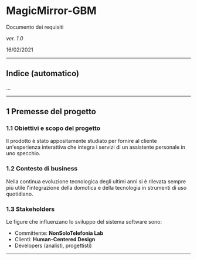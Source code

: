 # MagicMirror-GBM

Documento dei requisiti 

*ver. 1.0* 

16/02/2021

---

## Indice (automatico)

...

---

## 1 Premesse del progetto

### 1.1 Obiettivi e scopo del progetto

Il prodotto è stato appositamente studiato per fornire al cliente un'esperienza interattiva che integra i servizi di un assistente personale in uno specchio.

### 1.2 Contesto di business

Nella continua evoluzione tecnologica degli ultimi anni si è rilevata sempre più utile l'integrazione della domotica e della tecnologia in strumenti di uso quotidiano.

### 1.3 Stakeholders

Le figure che influenzano lo sviluppo del sistema software sono:

- Committente: **NonSoloTelefonia Lab**
- Clienti: **Human-Centered Design**
- Developers (analisti, progettisti)

---